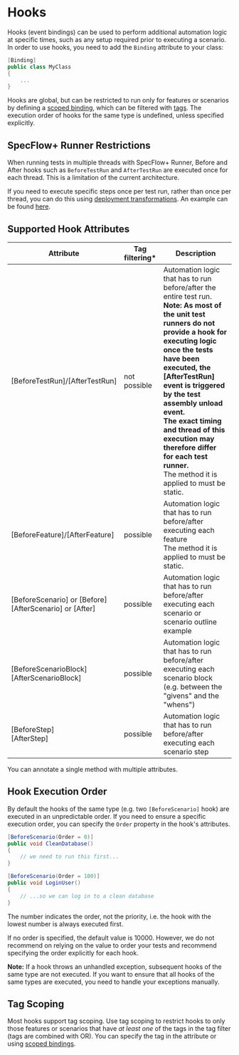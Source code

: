# Hooks

Hooks (event bindings) can be used to perform additional automation logic at specific times, such as any setup required prior to executing a scenario. In order to use hooks, you need to add the `Binding` attribute to your class:

``` csharp
[Binding]
public class MyClass
{
    ...
}
```

Hooks are global, but can be restricted to run only for features or scenarios by defining a [scoped binding](Scoped-Step-Definitions.md), which can be filtered with [tags](https://github.com/techtalk/SpecFlow/wiki/Scoped-bindings#different-steps-for-different-tags). The execution order of hooks for the same type is undefined, unless specified explicitly.

## SpecFlow+ Runner Restrictions

When running tests in multiple threads with SpecFlow+ Runner, Before and After hooks such as `BeforeTestRun` and `AfterTestRun` are executed once for each thread. This is a limitation of the current architecture.

If you need to execute specific steps once per test run, rather than once per thread, you can do this using [deployment transformations](http://specflow.org/plus/documentation/SpecFlowPlus-Runner-Profiles/#DeploymentTransformation). An example can be found [here](https://github.com/techtalk/SpecFlow.Plus.Examples/tree/master/CustomDeploymentSteps).

## Supported Hook Attributes

| Attribute | Tag filtering* | Description |
|-----------|----------------|-------------|
| [BeforeTestRun]/[AfterTestRun] | not possible | Automation logic that has to run before/after the entire test run. <br/> __Note: As most of the unit test runners do not provide a hook for executing logic once the tests have been executed, the [AfterTestRun] event is triggered by the test assembly unload event. <br/> The exact timing and  thread of this execution may therefore differ for each test runner.__ <br/> The method it is applied to must be static. |
| [BeforeFeature]/[AfterFeature] | possible | Automation logic that has to run before/after executing each feature<br/> The method it is applied to must be static. |
| [BeforeScenario] or [Before]<br/>[AfterScenario] or [After] | possible | Automation logic that has to run before/after executing each scenario or scenario outline example |
| [BeforeScenarioBlock]<br/>[AfterScenarioBlock] | possible | Automation logic that has to run before/after executing each scenario block (e.g. between the "givens" and the "whens") |
| [BeforeStep]<br/>[AfterStep] | possible | Automation logic that has to run before/after executing each scenario step |

You can annotate a single method with multiple attributes.

## Hook Execution Order

By default the hooks of the same type (e.g. two `[BeforeScenario]` hook) are executed in an unpredictable order. If you need to ensure a specific execution order, you can specify the `Order` property in the hook's attributes.

```c#
[BeforeScenario(Order = 0)]
public void CleanDatabase()
{
    // we need to run this first...
}

[BeforeScenario(Order = 100)]
public void LoginUser()
{
    // ...so we can log in to a clean database
}
```

The number indicates the order, not the priority, i.e. the hook with the lowest number is always executed first.

If no order is specified, the default value is 10000. However, we do not recommend on relying on the value to order your tests and recommend specifying the order explicitly for each hook.

**Note:** If a hook throws an unhandled exception, subsequent hooks of the same type are not executed. If you want to ensure that all hooks of the same types are executed, you need to handle your exceptions manually.

## Tag Scoping

Most hooks support tag scoping. Use tag scoping to restrict hooks to only those features or scenarios that have *at least one* of the tags in the tag filter (tags are combined with OR). You can specify the tag in the attribute or using [scoped bindings](Scoped-Step-Definitions.md).
